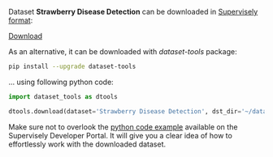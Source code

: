 Dataset **Strawberry Disease Detection** can be downloaded in [Supervisely format](https://developer.supervisely.com/api-references/supervisely-annotation-json-format):

 [Download](https://assets.supervisely.com/remote/eyJsaW5rIjogImZzOi8vYXNzZXRzLzIyNjlfU3RyYXdiZXJyeSBEaXNlYXNlIERldGVjdGlvbi9zdHJhd2JlcnJ5LWRpc2Vhc2UtZGV0ZWN0aW9uLURhdGFzZXROaW5qYS50YXIiLCAic2lnIjogIjdobFZiN2NYaUZJVkJ1bDFyeHNSbktxdXltOFFEU0tFSkprdVZhblVZeFE9In0=)

As an alternative, it can be downloaded with *dataset-tools* package:
``` bash
pip install --upgrade dataset-tools
```

... using following python code:
``` python
import dataset_tools as dtools

dtools.download(dataset='Strawberry Disease Detection', dst_dir='~/dataset-ninja/')
```
Make sure not to overlook the [python code example](https://developer.supervisely.com/getting-started/python-sdk-tutorials/iterate-over-a-local-project) available on the Supervisely Developer Portal. It will give you a clear idea of how to effortlessly work with the downloaded dataset.

